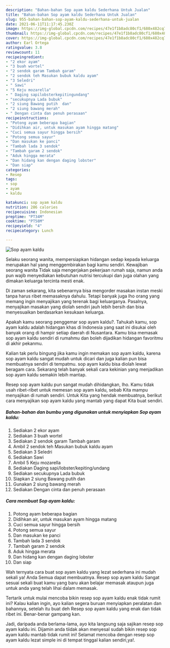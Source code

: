 ```yaml
---
description: "Bahan-bahan Sop ayam kaldu Sederhana Untuk Jualan"
title: "Bahan-bahan Sop ayam kaldu Sederhana Untuk Jualan"
slug: 955-bahan-bahan-sop-ayam-kaldu-sederhana-untuk-jualan
date: 2021-06-11T11:17:45.230Z
image: https://img-global.cpcdn.com/recipes/47e1f1b8adc80cf1/680x482cq70/sop-ayam-kaldu-foto-resep-utama.jpg
thumbnail: https://img-global.cpcdn.com/recipes/47e1f1b8adc80cf1/680x482cq70/sop-ayam-kaldu-foto-resep-utama.jpg
cover: https://img-global.cpcdn.com/recipes/47e1f1b8adc80cf1/680x482cq70/sop-ayam-kaldu-foto-resep-utama.jpg
author: Earl Ortega
ratingvalue: 3.8
reviewcount: 11
recipeingredient:
- "2 ekor ayam"
- "3 buah wortel"
- "2 sendok garam Tambah garam"
- "2 sendok teh Masukan bubuk kaldu ayam"
- "3 Seledri"
- " Sawi"
- "5 Keju mozarella"
- " Daging sapilobsterkepitingundang"
- "secukupnya Lada bubuk"
- "2 siung Bawang putih  dan"
- "2 siung bawang merah"
- " Dengan cinta dan penuh perasaan"
recipeinstructions:
- "Potong ayam beberapa bagian"
- "Didihkan air, untuk masukan ayam hingga matang"
- "Cuci semua sayur hingga bersih"
- "Potong semua sayur"
- "Dan masukan ke panci"
- "Tambah lada 3 sendok"
- "Tambah garam 2 sendok"
- "Aduk hingga merata"
- "Dan hidang kan dengan daging lobster"
- "Dan siap"
categories:
- Resep
tags:
- sop
- ayam
- kaldu

katakunci: sop ayam kaldu 
nutrition: 286 calories
recipecuisine: Indonesian
preptime: "PT34M"
cooktime: "PT58M"
recipeyield: "4"
recipecategory: Lunch

---
```



![Sop ayam kaldu](https://img-global.cpcdn.com/recipes/47e1f1b8adc80cf1/680x482cq70/sop-ayam-kaldu-foto-resep-utama.jpg)

Selaku seorang wanita, mempersiapkan hidangan sedap kepada keluarga merupakan hal yang menggembirakan bagi kamu sendiri. Kewajiban seorang  wanita Tidak saja mengerjakan pekerjaan rumah saja, namun anda pun wajib menyediakan kebutuhan nutrisi tercukupi dan juga olahan yang dimakan keluarga tercinta mesti enak.

Di zaman  sekarang, kita sebenarnya bisa mengorder masakan instan meski tanpa harus ribet memasaknya dahulu. Tetapi banyak juga lho orang yang memang ingin menyajikan yang terenak bagi keluarganya. Pasalnya, menyajikan masakan yang diolah sendiri jauh lebih bersih dan bisa menyesuaikan berdasarkan kesukaan keluarga. 



Apakah kamu seorang penggemar sop ayam kaldu?. Tahukah kamu, sop ayam kaldu adalah hidangan khas di Indonesia yang saat ini disukai oleh banyak orang di hampir setiap daerah di Nusantara. Kamu bisa memasak sop ayam kaldu sendiri di rumahmu dan boleh dijadikan hidangan favoritmu di akhir pekanmu.

Kalian tak perlu bingung jika kamu ingin memakan sop ayam kaldu, karena sop ayam kaldu sangat mudah untuk dicari dan juga kalian pun bisa membuatnya sendiri di tempatmu. sop ayam kaldu bisa diolah lewat beragam cara. Sekarang telah banyak sekali cara kekinian yang menjadikan sop ayam kaldu semakin lebih mantap.

Resep sop ayam kaldu pun sangat mudah dihidangkan, lho. Kamu tidak usah ribet-ribet untuk memesan sop ayam kaldu, sebab Kita mampu menyajikan di rumah sendiri. Untuk Kita yang hendak membuatnya, berikut cara menyajikan sop ayam kaldu yang mantab yang dapat Kita buat sendiri.

<!--inarticleads1-->

##### Bahan-bahan dan bumbu yang digunakan untuk menyiapkan Sop ayam kaldu:

1. Sediakan 2 ekor ayam
1. Sediakan 3 buah wortel
1. Sediakan 2 sendok garam Tambah garam
1. Ambil 2 sendok teh Masukan bubuk kaldu ayam
1. Sediakan 3 Seledri
1. Sediakan  Sawi
1. Ambil 5 Keju mozarella
1. Sediakan  Daging sapi/lobster/kepiting/undang
1. Sediakan secukupnya Lada bubuk
1. Siapkan 2 siung Bawang putih  dan
1. Gunakan 2 siung bawang merah
1. Sediakan  Dengan cinta dan penuh perasaan




<!--inarticleads2-->

##### Cara membuat Sop ayam kaldu:

1. Potong ayam beberapa bagian
1. Didihkan air, untuk masukan ayam hingga matang
1. Cuci semua sayur hingga bersih
1. Potong semua sayur
1. Dan masukan ke panci
1. Tambah lada 3 sendok
1. Tambah garam 2 sendok
1. Aduk hingga merata
1. Dan hidang kan dengan daging lobster
1. Dan siap




Wah ternyata cara buat sop ayam kaldu yang lezat sederhana ini mudah sekali ya! Anda Semua dapat membuatnya. Resep sop ayam kaldu Sangat sesuai sekali buat kamu yang baru akan belajar memasak ataupun juga untuk anda yang telah lihai dalam memasak.

Tertarik untuk mulai mencoba bikin resep sop ayam kaldu enak tidak rumit ini? Kalau kalian ingin, ayo kalian segera buruan menyiapkan peralatan dan bahannya, setelah itu buat deh Resep sop ayam kaldu yang enak dan tidak ribet ini. Benar-benar gampang kan. 

Jadi, daripada anda berlama-lama, ayo kita langsung saja sajikan resep sop ayam kaldu ini. Dijamin anda tiidak akan menyesal sudah bikin resep sop ayam kaldu mantab tidak rumit ini! Selamat mencoba dengan resep sop ayam kaldu lezat simple ini di tempat tinggal kalian sendiri,ya!.

